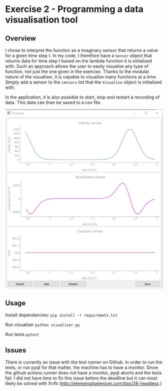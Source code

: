 # Exercise 2 - Programming a data visualisation tool

## Overview

I chose to interpret the function as a imaginary sensor that returns a value for a given time step t. In my code, I therefore have a `Sensor` object that returns data for time step t based on the lambda function it is initialised with. Such an approach allows the user to easily visualise any type of function, not just the one given in the exercise. Thanks to the modular nature of the visualiser, it is capable to visualise many functions at a time. Simply add a sensor to the `sensors` list that the `Visualise` object is initialised with. 

In the application, it is also possible to start, stop and restart a recording of data. This data can then be saved to a csv file.

![Visualise](images/overview.png)

## Usage

Install dependencies:
`pip install -r requiremets.txt`

Run visualiser
`python visualiser.py`

Run tests
`pytest`

## Issues

There is currently an issue with the test runner on Github. In order to run the tests, or run pyqt for that matter, the machine has to have a monitor. Since the github actions runner does not have a monitor, pyqt aborts and the tests fail. I did not have time to fix this issue before the deadline but it can most likely be solved with Xvfb (http://elementalselenium.com/tips/38-headless.)